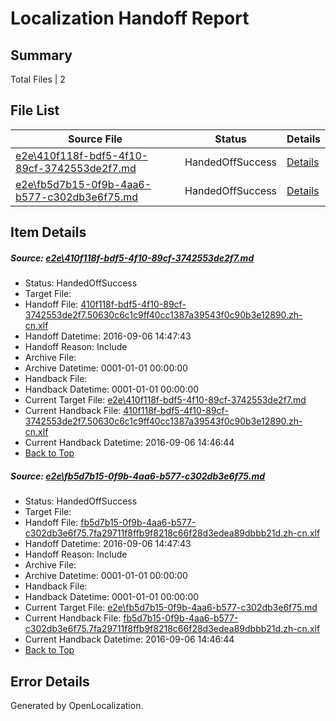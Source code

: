 # <a name='report-top'></a> Localization Handoff Report

## Summary
 Total Files | 2

## File List
 Source File | Status | Details 
 ----------- | ------ | ------- 
 [e2e\410f118f-bdf5-4f10-89cf-3742553de2f7.md](https://github.com/OpenLocalizationTestOrg/ol-test0/blob/1bf92db83015106a9507d76f5bdeda326b441a47/e2e/410f118f-bdf5-4f10-89cf-3742553de2f7.md) | HandedOffSuccess | [Details](#335d7ca19b0e7268a87aef9ec0de615e6f3af3501)
 [e2e\fb5d7b15-0f9b-4aa6-b577-c302db3e6f75.md](https://github.com/OpenLocalizationTestOrg/ol-test0/blob/1bf92db83015106a9507d76f5bdeda326b441a47/e2e/fb5d7b15-0f9b-4aa6-b577-c302db3e6f75.md) | HandedOffSuccess | [Details](#bbab9308b0a677616edabdb33f92bc9b070b47543)

## Item Details
##### <a name='335d7ca19b0e7268a87aef9ec0de615e6f3af3501'></a> Source: [e2e\410f118f-bdf5-4f10-89cf-3742553de2f7.md](https://github.com/OpenLocalizationTestOrg/ol-test0/blob/1bf92db83015106a9507d76f5bdeda326b441a47/e2e/410f118f-bdf5-4f10-89cf-3742553de2f7.md)
* Status: HandedOffSuccess
* Target File: 
* Handoff File: [410f118f-bdf5-4f10-89cf-3742553de2f7.50630c6c1c9ff40cc1387a39543f0c90b3e12890.zh-cn.xlf](https://github.com/OpenLocalizationTestOrg/ol-test0-handoff/blob/ae13891479d2ddd11f4e64848f15a110906c2455/ol-handoff/OpenLocalizationTestOrg/ol-test0-zhcn/ci/ht/410f118f-bdf5-4f10-89cf-3742553de2f7.50630c6c1c9ff40cc1387a39543f0c90b3e12890.zh-cn.xlf)
* Handoff Datetime: 2016-09-06 14:47:43
* Handoff Reason: Include
* Archive File: 
* Archive Datetime: 0001-01-01 00:00:00
* Handback File: 
* Handback Datetime: 0001-01-01 00:00:00
* Current Target File: [e2e\410f118f-bdf5-4f10-89cf-3742553de2f7.md](https://github.com/OpenLocalizationTestOrg/ol-test0-zhcn/blob/6ec031c015d526b9f62a47cdd3f97c7f85ba53e1/e2e/410f118f-bdf5-4f10-89cf-3742553de2f7.md)
* Current Handback File: [410f118f-bdf5-4f10-89cf-3742553de2f7.50630c6c1c9ff40cc1387a39543f0c90b3e12890.zh-cn.xlf](https://github.com/OpenLocalizationTestOrg/ol-test0-handback/blob/b38c628105d874030e83b2683f0690256c8bbd05/ol-handback/OpenLocalizationTestOrg/ol-test0-zhcn/ci/ht/410f118f-bdf5-4f10-89cf-3742553de2f7.50630c6c1c9ff40cc1387a39543f0c90b3e12890.zh-cn.xlf)
* Current Handback Datetime: 2016-09-06 14:46:44
* [Back to Top](#report-top)

##### <a name='bbab9308b0a677616edabdb33f92bc9b070b47543'></a> Source: [e2e\fb5d7b15-0f9b-4aa6-b577-c302db3e6f75.md](https://github.com/OpenLocalizationTestOrg/ol-test0/blob/1bf92db83015106a9507d76f5bdeda326b441a47/e2e/fb5d7b15-0f9b-4aa6-b577-c302db3e6f75.md)
* Status: HandedOffSuccess
* Target File: 
* Handoff File: [fb5d7b15-0f9b-4aa6-b577-c302db3e6f75.7fa29711f8ffb9f8218c66f28d3edea89dbbb21d.zh-cn.xlf](https://github.com/OpenLocalizationTestOrg/ol-test0-handoff/blob/ae13891479d2ddd11f4e64848f15a110906c2455/ol-handoff/OpenLocalizationTestOrg/ol-test0-zhcn/ci/ht/fb5d7b15-0f9b-4aa6-b577-c302db3e6f75.7fa29711f8ffb9f8218c66f28d3edea89dbbb21d.zh-cn.xlf)
* Handoff Datetime: 2016-09-06 14:47:43
* Handoff Reason: Include
* Archive File: 
* Archive Datetime: 0001-01-01 00:00:00
* Handback File: 
* Handback Datetime: 0001-01-01 00:00:00
* Current Target File: [e2e\fb5d7b15-0f9b-4aa6-b577-c302db3e6f75.md](https://github.com/OpenLocalizationTestOrg/ol-test0-zhcn/blob/6ec031c015d526b9f62a47cdd3f97c7f85ba53e1/e2e/fb5d7b15-0f9b-4aa6-b577-c302db3e6f75.md)
* Current Handback File: [fb5d7b15-0f9b-4aa6-b577-c302db3e6f75.7fa29711f8ffb9f8218c66f28d3edea89dbbb21d.zh-cn.xlf](https://github.com/OpenLocalizationTestOrg/ol-test0-handback/blob/b38c628105d874030e83b2683f0690256c8bbd05/ol-handback/OpenLocalizationTestOrg/ol-test0-zhcn/ci/ht/fb5d7b15-0f9b-4aa6-b577-c302db3e6f75.7fa29711f8ffb9f8218c66f28d3edea89dbbb21d.zh-cn.xlf)
* Current Handback Datetime: 2016-09-06 14:46:44
* [Back to Top](#report-top)


## Error Details

Generated by OpenLocalization.
